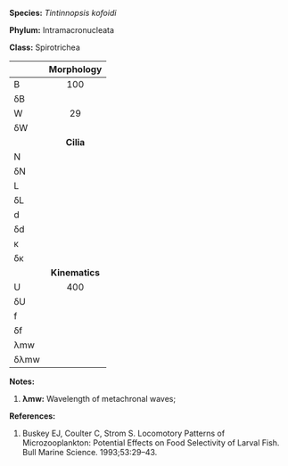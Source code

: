 **Species:** *Tintinnopsis kofoidi*

**Phylum:** Intramacronucleata

**Class:** Spirotrichea

|      | **Morphology** |
| :--- | :------------: |
| B    | 100 |
| δB   |  |
| W    | 29 |
| δW   |  |
|      | **Cilia** |
| N    |  |
| δN   |  |
| L    |  |
| δL   |  |
| d    |  |
| δd   |  |
| κ    |  |
| δκ   |  |
|      | **Kinematics** |
| U    | 400 |
| δU   |  |
| f    |  |
| δf   |  |
| λmw  |  |
| δλmw |  |

**Notes:**

1. **λmw:** Wavelength of metachronal waves;

**References:**

1. Buskey EJ, Coulter C, Strom S.  Locomotory Patterns of Microzooplankton:  Potential Effects on Food Selectivity of Larval Fish. Bull Marine Science. 1993;53:29–43.
